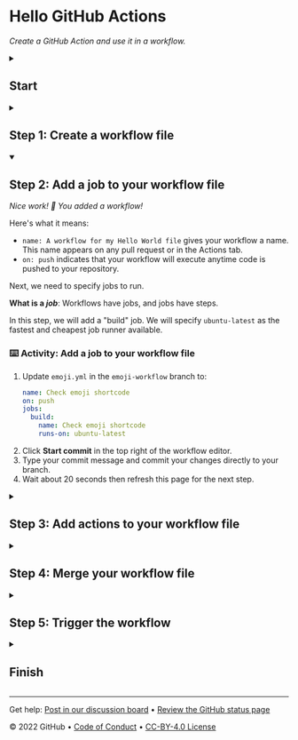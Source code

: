 <!--
  <<< Author notes: Header of the course >>>
  Include a 1280x640 image, course title in sentence case, and a concise description in emphasis.
  In your repository settings: enable template repository, add your 1280x640 social image, auto delete head branches.
  Add your open source license, GitHub uses Creative Commons Attribution 4.0 International.
-->

# Hello GitHub Actions

_Create a GitHub Action and use it in a workflow._

<!--
  <<< Author notes: Start of the course >>>
  Include start button, a note about Actions minutes,
  and tell the learner why they should take the course.
  Each step should be wrapped in <details>/<summary>, with an `id` set.
  The start <details> should have `open` as well.
  Do not use quotes on the <details> tag attributes.
-->

<details id=0>
<summary><h2>Start</h2></summary>

[![start-course](https://user-images.githubusercontent.com/1221423/154366775-5491926f-9ed1-4a4a-a229-0810c0ed7e5e.svg)](https://github.com/skills/hello-github-actions/generate)

> When you select **Start course** or **Use this template**, you will be prompted to create a new repository.
> We recommend creating a public repository, as private repositories will [use Actions minutes](https://docs.github.com/billing/managing-billing-for-github-actions/about-billing-for-github-actions).<br>
> After you make your own repository, wait about 20 seconds and refresh. I will go to the next step.

Automation is key for streamlining your work processes, and [GitHub Actions](https://docs.github.com/actions) is the best way to supercharge your workflow.

- **Who is this for**: Developers, DevOps engineers, students, managers, teams, GitHub users.
- **What you'll learn**: Create workflow files, trigger workflows, find workflow logs.
- **What you'll build**: An Actions workflow that will check emoji shortcode references in Markdown files.
- **Prerequisites**: In this course you will work with issues and pull requests, as well as edit files. We recommend you take the [Introduction to GitHub](/skills/introduction-to-github) course first!
- **How long**: This course is five steps long and can be finished in less than two hours to complete.

</details>

<!--
  <<< Author notes: Step 1 >>>
  Choose 3-5 steps for your course.
  The first step is always the hardest, so pick something easy!
  Link to docs.github.com for further explanations.
  Encourage users to open new tabs for steps!
-->

<details id=1>
<summary><h2>Step 1: Create a workflow file</h2></summary>

_Welcome to "Hello GitHub Actions"! :wave:_

**What is _GitHub Actions_**: Actions are a flexible way to automate nearly every aspect of your team's software workflow. You can automate testing, continuously deploy, review code, manage issues and pull requests, and much more. The best part, these workflows are stored as code in your repository and easily shared and reused across teams. To learn more, check out the [GitHub Actions feature page](https://github.com/features/actions), or the [GitHub Actions documentation](https://docs.github.com/actions).

First, we'll define a **workflow** that uses the action.

**What is a _workflow_**: Workflows are defined in special files in the `.github/workflows` directory. Workflows can execute based on your chosen event. For this lab, we'll be using the [`push`](https://docs.github.com/en/developers/webhooks-and-events/webhooks/webhook-events-and-payloads#push) event.

We went ahead and made a branch and pull request for you.

### :keyboard: Activity: Create a workflow file

1. Open a new browser tab, and work on the steps in your second tab while you read the instructions in this tab.
1. Open the pull request from the `emoji-workflow` branch.
1. Add a file at `.github/workflows/emoji.yml` on the `emoji-workflow` branch.
1. Add the following content to the `emoji.yml` file:
   ```yaml
   name: Check emoji shortcode
   on: push
   ```
1. Commit the changes.
1. Wait about 20 seconds then refresh this page for the next step.

</details>

<!--
  <<< Author notes: Step 2 >>>
  Start this step by acknowledging the previous step.
  Define terms and link to docs.github.com.
  Historic note: The previous course had troubleshooting steps for people not using the GitHub UI.
-->

<details id=2 open>
<summary><h2>Step 2: Add a job to your workflow file</h2></summary>

_Nice work! :tada: You added a workflow!_

Here's what it means:

- `name: A workflow for my Hello World file` gives your workflow a name. This name appears on any pull request or in the Actions tab.
- `on: push` indicates that your workflow will execute anytime code is pushed to your repository.

Next, we need to specify jobs to run.

**What is a _job_**: Workflows have jobs, and jobs have steps.

In this step, we will add a "build" job. We will specify `ubuntu-latest` as the fastest and cheapest job runner available.

### :keyboard: Activity: Add a job to your workflow file

1. Update `emoji.yml` in the `emoji-workflow` branch to:
   ```yaml
   name: Check emoji shortcode
   on: push
   jobs:
     build:
       name: Check emoji shortcode
       runs-on: ubuntu-latest
   ```
1. Click **Start commit** in the top right of the workflow editor.
1. Type your commit message and commit your changes directly to your branch.
1. Wait about 20 seconds then refresh this page for the next step.

</details>

<!--
  <<< Author notes: Step 3 >>>
  Start this step by acknowledging the previous step.
  Define terms and link to docs.github.com.
-->

<details id=3>
<summary><h2>Step 3: Add actions to your workflow file</h2></summary>

_Nice work adding a job to your workflow! :dancer:_

Workflows have jobs, and jobs have steps. So now we'll add steps.

**What are _steps_**: Action steps will run during our job in order. Each step must pass for the next step to run. Action steps can be used from within the same repository, from any other public repository, or from a published Docker container image.

In our action,
1. We will `git checkout` the code, using a [pre-built checkout action](https://github.com/actions/checkout).
2. We'll run a [bash](https://en.wikipedia.org/wiki/Bash_%28Unix_shell%29) script to check Markdown files.
3. We'll fail (`exit 1`) if any Markdown file contains an emoji without using [emoji shortcodes](https://github.com/ikatyang/emoji-cheat-sheet/blob/master/README.md).

### :keyboard: Activity: Add actions to your workflow file

1. Update `emoji.yml` in the `emoji-workflow` branch to:
   ```yaml
   name: Check emoji shortcode
   on: push
   jobs:
     build:
       name: Check emoji shortcode
       runs-on: ubuntu-latest
       steps:
         - uses: actions/checkout@v2
         - run: |
             if LC_ALL=C grep -R '[^ -~]' *.md; then
               echo "Use emoji shortcodes instead!"
               echo "See https://github.com/ikatyang/emoji-cheat-sheet/blob/master/README.md"
               exit 1
             fi
   ```
1. Click **Start commit** in the top right of the workflow editor.
1. Type your commit message and commit your changes directly to your branch.
1. Wait about 20 seconds then refresh this page for the next step.

</details>

<!--
  <<< Author notes: Step 4 >>>
  Start this step by acknowledging the previous step.
  Define terms and link to docs.github.com.
-->

<details id=4>
<summary><h2>Step 4: Merge your workflow file</h2></summary>

_You're now able to write and run Actions workflows! :heart:_

Merge this pull request so the action will be a part of the `main` branch.

### :keyboard: Activity: Merge your workflow file

1. Merge the pull request from branch `emoji-workflow`.
1. Delete your `emoji-workflow` branch (optional).
1. Wait about 20 seconds then refresh this page for the next step.

</details>

<!--
  <<< Author notes: Step 5 >>>
  Start this step by acknowledging the previous step.
  Define terms and link to docs.github.com.
-->

<details id=5>
<summary><h2>Step 5: Trigger the workflow</h2></summary>

_You've now got a fully functioning workflow! :smile:_

This action will run any time a new commit is created or pushed to the remote repository. Since you just created a commit, the workflow should have been triggered.

**Seeing your _action_ in action**: The status of your action is shown here in the pull request (look for **All checks have passed** below), or you can click the "Actions" tab in your repository. From there you will see the actions that have run, and you can click on the action's "Log" link to view details.

![View an action's log](https://user-images.githubusercontent.com/16547949/62388049-4e64e600-b52a-11e9-8bf5-db0c5452360f.png)

### :keyboard: Activity: Trigger the workflow

1. Make a new branch: `test-workflow`.
1. Commit any change to your branch, such as adding an emoji to your README.md file.
1. Open a pull request with branch: `test-workflow`.
1. See your action run on your pull request.
1. Wait about 20 seconds then refresh this page for the next step.

</details>

<!--
  <<< Author notes: Finish >>>
  Review what we learned, ask for feedback, provide next steps.
-->

<details id=X>
<summary><h2>Finish</h2></summary>

_Congratulations friend, you've completed this course!_

<img src=https://octodex.github.com/images/jetpacktocat.png alt=celebrate width=300 align=right>

Here's a recap of all the tasks you've accomplished in your repository:

- You've created your first GitHub Actions workflow.
- You learned where to make your workflow file.
- You created an event trigger, a job, and steps for your workflow.
- You're ready to automate anything you can dream of.

### What's next?

- Review the [GitHub Actions documentation](https://docs.github.com/actions/learn-github-actions) on GitHub Docs.
- Use actions created by others in [awesome-actions](https://github.com/sdras/awesome-actions).
- We'd love to hear what you thought of this course [in our discussion board](https://github.com/skills/.github/discussions).
- [Take another GitHub Skills course](https://github.com/skills).
- [Read the GitHub Getting Started docs](https://docs.github.com/get-started).
- To find projects to contribute to, check out [GitHub Explore](https://github.com/explore).

</details>

<!--
  <<< Author notes: Footer >>>
  Add a link to get support, GitHub status page, code of conduct, license link.
-->

---

Get help: [Post in our discussion board](https://github.com/skills/.github/discussions) &bull; [Review the GitHub status page](https://www.githubstatus.com/)

&copy; 2022 GitHub &bull; [Code of Conduct](https://www.contributor-covenant.org/version/2/1/code_of_conduct/code_of_conduct.md) &bull; [CC-BY-4.0 License](https://creativecommons.org/licenses/by/4.0/legalcode)
